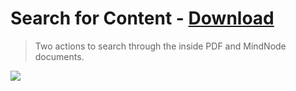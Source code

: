 # Search for Content - [Download](https://github.com/nikitavoloboev/small-workflows/blob/master/search-for-content/Search%20for%20content.alfredworkflow?raw=true)
> Two actions to search through the inside PDF and MindNode documents.

![](https://i.imgur.com/odbuhrZ.png)